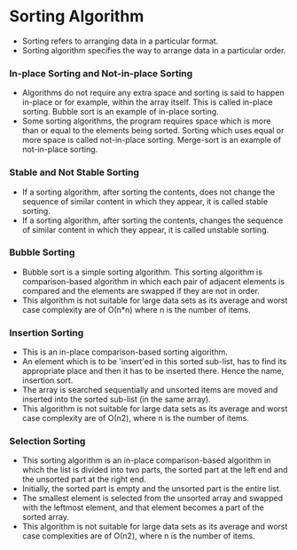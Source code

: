 # Sorting Algorithm 

* Sorting refers to arranging data in a particular format. 
* Sorting algorithm specifies the way to arrange data in a particular order.

### In-place Sorting and Not-in-place Sorting
* Algorithms do not require any extra space and sorting is said to happen in-place or for example, within the array itself. This is called in-place sorting. Bubble sort is an example of in-place sorting.
* Some sorting algorithms, the program requires space which is more than or equal to the elements being sorted. Sorting which uses equal or more space is called not-in-place sorting. Merge-sort is an example of not-in-place sorting.

### Stable and Not Stable Sorting
* If a sorting algorithm, after sorting the contents, does not change the sequence of similar content in which they appear, it is called stable sorting.
* If a sorting algorithm, after sorting the contents, changes the sequence of similar content in which they appear, it is called unstable sorting.

### Bubble Sorting
* Bubble sort is a simple sorting algorithm. This sorting algorithm is comparison-based algorithm in which each pair of adjacent elements is compared and the elements are swapped if they are not in order. 
* This algorithm is not suitable for large data sets as its average and worst case complexity are of Ο(n*n) where n is the number of items.

### Insertion Sorting
* This is an in-place comparison-based sorting algorithm.
* An element which is to be 'insert'ed in this sorted sub-list, has to find its appropriate place and then it has to be inserted there. Hence the name, insertion sort.
* The array is searched sequentially and unsorted items are moved and inserted into the sorted sub-list (in the same array).
* This algorithm is not suitable for large data sets as its average and worst case complexity are of Ο(n2), where n is the number of items.

### Selection Sorting
* This sorting algorithm is an in-place comparison-based algorithm in which the list is divided into two parts, the sorted part at the left end and the unsorted part at the right end.
* Initially, the sorted part is empty and the unsorted part is the entire list.
* The smallest element is selected from the unsorted array and swapped with the leftmost element, and that element becomes a part of the sorted array.
* This algorithm is not suitable for large data sets as its average and worst case complexities are of Ο(n2), where n is the number of items.

